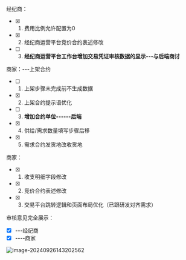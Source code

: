 经纪商：

- [x] 1. 费用比例允许配置为0

- [x] 2. 经纪商运营平台竞价合约表述修改

- [ ] 3. **经纪商运营平台工作台增加交易凭证审核数据的显示---与后端商讨**



商家：---上架合约

- [ ] 1. 上架步骤未完成前不生成数据

- [x] 2. 上架合约提示语优化

- [ ] 3. **增加合约单位------后端**

- [x] 4. 供给/需求数量填写步骤后移

- [x] 5. 需求合约发货地改收货地

     

商家：

- [x] 1. 收支明细字段修改

- [x] 2. 竞价合约表述修改

- [x] 3. 交易平台跳转逻辑和页面布局优化（已跟研发对齐需求）

  

  

审核意见完全展示：

- [x] ---经纪商
- [x] ----商家

![image-20240926143202562](C:\Users\Administrator\AppData\Roaming\Typora\typora-user-images\image-20240926143202562.png)